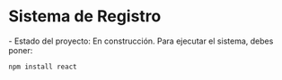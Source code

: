<h1> Sistema de Registro </h1>
- Estado del proyecto: En construcción.
Para ejecutar el sistema, debes poner:

```npm install react```
